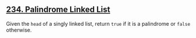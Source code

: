## [234. Palindrome Linked List](https://leetcode.com/problems/palindrome-linked-list)

Given the `head` of a singly linked list, return `true` if it is a palindrome or `false` otherwise.
